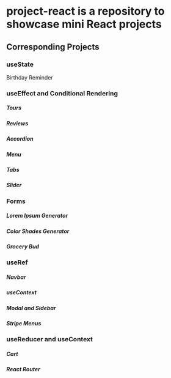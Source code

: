 # project-react is a repository to showcase mini React projects

## Corresponding Projects

### useState
Birthday Reminder

### useEffect and Conditional Rendering
##### Tours
##### Reviews
##### Accordion
##### Menu
##### Tabs
##### Slider

### Forms
##### Lorem Ipsum Generator
##### Color Shades Generator
##### Grocery Bud

### useRef
##### Navbar
##### useContext
##### Modal and Sidebar
##### Stripe Menus

### useReducer and useContext
##### Cart
##### React Router
